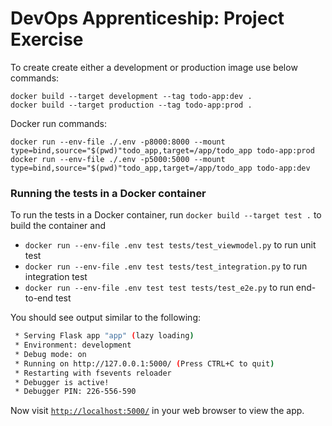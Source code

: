 # DevOps Apprenticeship: Project Exercise

To create create either a development or production image use below commands: 
```
docker build --target development --tag todo-app:dev . 
docker build --target production --tag todo-app:prod .  
```

Docker run commands:
```
docker run --env-file ./.env -p8000:8000 --mount type=bind,source="$(pwd)"todo_app,target=/app/todo_app todo-app:prod
docker run --env-file ./.env -p5000:5000 --mount type=bind,source="$(pwd)"todo_app,target=/app/todo_app todo-app:dev
```

### Running the tests in a Docker container 

To run the tests in a Docker container, run  `docker build --target test .` to build the container and
 * `docker run --env-file .env test tests/test_viewmodel.py` to run unit test
 * `docker run --env-file .env test tests/test_integration.py` to run integration test
 * `docker run --env-file .env test test tests/test_e2e.py` to run end-to-end test


You should see output similar to the following:
```bash
 * Serving Flask app "app" (lazy loading)
 * Environment: development
 * Debug mode: on
 * Running on http://127.0.0.1:5000/ (Press CTRL+C to quit)
 * Restarting with fsevents reloader
 * Debugger is active!
 * Debugger PIN: 226-556-590
```
Now visit [`http://localhost:5000/`](http://localhost:5000/) in your web browser to view the app.

